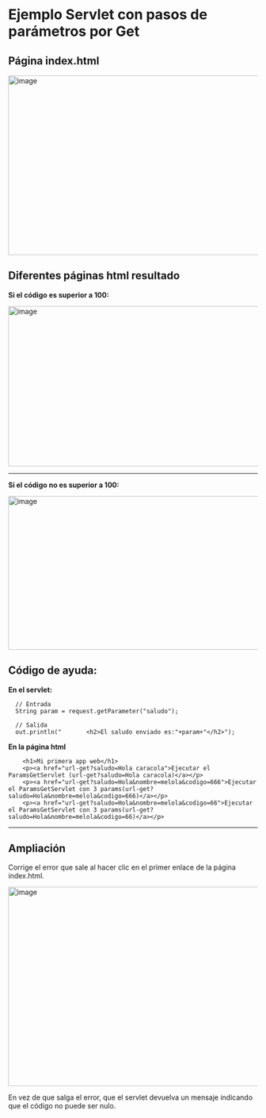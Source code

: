 # Ejemplo Servlet con pasos de parámetros por Get

## Página index.html

<img width="913" height="362" alt="image" src="https://github.com/user-attachments/assets/05f486fb-c176-4bf3-99d5-8d1b5c5f392f" />


## Diferentes páginas html resultado

**Si el código es superior a 100:**

<img width="818" height="323" alt="image" src="https://github.com/user-attachments/assets/92fb37fe-a01c-4fc9-a224-fd4f432262cd" />

---

**Si el código no es superior a 100:**

<img width="841" height="310" alt="image" src="https://github.com/user-attachments/assets/e1820fda-2f8a-43f9-88b2-9995859825c5" />



## Código de ayuda:

**En el servlet:**

```
  // Entrada
  String param = request.getParameter("saludo");

  // Salida
  out.println("       <h2>El saludo enviado es:"+param+"</h2>");
```

**En la página html**

```
    <h1>Mi primera app web</h1>
    <p><a href="url-get?saludo=Hola caracola">Ejecutar el ParamsGetServlet (url-get?saludo=Hola caracola)</a></p>
    <p><a href="url-get?saludo=Hola&nombre=melola&codigo=666">Ejecutar el ParamsGetServlet con 3 params(url-get?saludo=Hola&nombre=melola&codigo=666)</a></p>
    <p><a href="url-get?saludo=Hola&nombre=melola&codigo=66">Ejecutar el ParamsGetServlet con 3 params(url-get?saludo=Hola&nombre=melola&codigo=66)</a></p>
```

---
## Ampliación

Corrige el error que sale al hacer clic en el primer enlace de la página index.html.

<img width="765" height="402" alt="image" src="https://github.com/user-attachments/assets/37312f4d-8ddf-4348-b1a3-dc9ea8690e50" />


En vez de que salga el error, que el servlet devuelva un mensaje indicando que el código no puede ser nulo.

